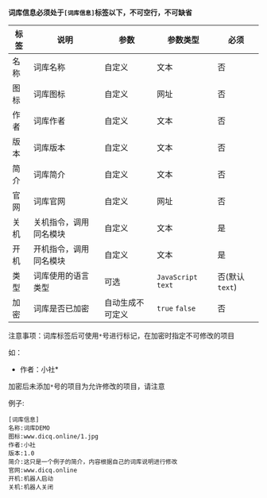 **词库信息必须处于`[词库信息]`标签以下，不可空行，不可缺省**

|标签|说明|参数|参数类型|必须|
|--|--|--|--|--|
|名称|词库名称|自定义|文本|否|
|图标|词库图标|自定义|网址|否|
|作者|词库作者|自定义|文本|否|
|版本|词库版本|自定义|文本|否|
|简介|词库简介|自定义|文本|否|
|官网|词库官网|自定义|网址|否|
|关机|关机指令，调用同名模块|自定义|文本|是|
|开机|开机指令，调用同名模块|自定义|文本|是|
|类型|词库使用的语言类型|可选|`JavaScript` `text`|否(默认`text`)|
|加密|词库是否已加密|自动生成不可定义|`true` `false`|否|

注意事项：词库标签后可使用`*`号进行标记，在加密时指定不可修改的项目

如：

* 作者：小社*

加密后未添加`*`号的项目为允许修改的项目，请注意

例子:
```
[词库信息]
名称:词库DEMO
图标:www.dicq.online/1.jpg
作者:小社
版本:1.0
简介:这只是一个例子的简介，内容根据自己的词库说明进行修改
官网:www.dicq.online
开机:机器人启动
关机:机器人关闭
```